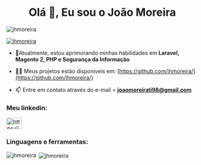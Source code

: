 <h1 align="center">Olá 👋, Eu sou o João Moreira</h1>

<p align="left"> <img src="https://komarev.com/ghpvc/?username=jhmoreira&label=Profile%20views&color=0e75b6&style=flat" alt="jhmoreira" /> </p>

<p align="left"> <a href="https://github.com/ryo-ma/github-profile-trophy"><img src="https://github-profile-trophy.vercel.app/?username=jhmoreira" alt="jhmoreira" /></a> </p>

- 🌱Atualmente, estou aprimorando minhas habilidades em  **Laravel, Magento 2, PHP e Segurança da Informação**

- 👨‍💻 Meus projetos estão disponiveis em: [https://github.com/jhmoreira/](https://github.com/jhmoreira/)


- 📫 Entre em contato através do e-mail = **joaomoreirati98@gmail.com**

<h3 align="left">Meu linkedin:</h3>
<p align="left">
<a href="https://www.linkedin.com/in/jhmoreiras/" target="blank"><img align="center" src="https://cdn.jsdelivr.net/npm/simple-icons@3.0.1/icons/linkedin.svg" alt="https://www.linkedin.com/in/jhmoreiras/" height="30" width="40" /></a>
</p>

<h3 align="left">Linguagens e ferramentas:</h3>


<p><img align="left" src="https://github-readme-stats.vercel.app/api/top-langs?username=jhmoreira&show_icons=true&locale=en&layout=compact" alt="jhmoreira" /></p>

<p>&nbsp;<img align="center" src="https://github-readme-stats.vercel.app/api?username=jhmoreira&show_icons=true&locale=en" alt="jhmoreira" /></p>
